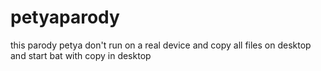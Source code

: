 # petyaparody
this parody petya don't run on a real device and copy all files on desktop and start bat with copy in desktop
